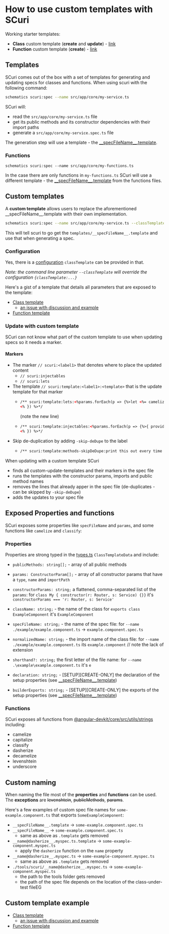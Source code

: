 # How to use custom templates with SCuri

Working starter templates: 
- **Class** custom template (**create** and **update**)  - [link](https://gist.github.com/gparlakov/f299011829e229c9d37cf0cb38506d97) 
- **Function** custom template (**create**) - [link](https://gist.github.com/gparlakov/0b9b94f8140687bb3b1db1772503bd0d) 

## Templates 

SCuri comes out of the box with a set of templates for generating and updating specs for classes and functions. When using scuri with the following command:

```sh
schematics scuri:spec --name src/app/core/my-service.ts
```

SCuri will:

- read the `src/app/core/my-service.ts` file
- get its public methods and its constructor dependencies with their import paths
- generate a `src/app/core/my-service.spec.ts` file

The generation step will use a template - the [\_\_specFileName__.template](../src/spec/files/class/__specFileName__.template). 

### Functions

```sh_
schematics scuri:spec --name src/app/core/my-functions.ts
```

In the case there are only functions in `my-functions.ts` SCuri will use a different template - the [\_\_specFileName__.template](../src/spec/files/class/__specFileName__.template) from the functions files.

## Custom templates 

A **custom template** allows users to replace the aforementioned \_\_specFileName__.template with their own implementation. 

```sh
schematics scuri:spec --name src/app/core/my-service.ts --classTemplate templates/__specFileName____.template  
``` 

This will tell scuri to go get the `templates/__specFileName__.template` and use that when generating a spec. 

### Configuration

Yes, there is a [configuration](../readme.md#configuring) `classTemplate` can be provided in that. 

_Note: the command line parameter `--classTemplate` will override the configuration `{classTemplate:...}`_

Here's a gist of a template that details all parameters that are exposed to the template:
- [Class template](https://gist.github.com/gparlakov/f299011829e229c9d37cf0cb38506d97) 
    - [an issue with discussion and example](https://github.com/gparlakov/scuri/issues/32#issuecomment-946332209)
- [Function template](https://gist.github.com/gparlakov/0b9b94f8140687bb3b1db1772503bd0d)

### Update with custom template

SCuri can not know what part of the custom template to use when updating specs so it needs a marker.

#### Markers

- The marker `// scuri:<label1>` that denotes where to place the updated content
    - `// scuri:injectables`
    - `// scuri:lets` 
- The template `// scuri:template:<label1>:<template>` that is the update template for that marker
    - ```html
      /** scuri:template:lets:<%params.forEach(p => {%>let <%= camelize(p.type) %>Spy: <%= p.type %>;
      <% }) %>*/
      ```
      (note the new line)
    - ```html
      /** scuri:template:injectables:<%params.forEach(p => {%>{ provide: <%= p.type %>, useClass: autoSpy(<%= p.type %>, '<%= p.type %>') },
      <% }) %>*/
      ```
- Skip de-duplication by adding `-skip-deDupe` to the label
    - ```html
      /** scuri:template:methods-skipDeDupe:print this out every time you update*/
      ````

When updating with a custom template SCuri
- finds all custom-update-templates and their markers in the spec file
- runs the templates with the constructor params, imports and public method names
- removes the lines that already apper in the spec file (de-duplicates - can be skipped by `-skip-deDupe`)
- adds the updates to your spec file

## Exposed Properties and functions
SCuri exposes some properties like `specFileName` and `params`, and some functions like `camelize` and `classify`:  

### Properties

Properties are strong typed in the [types.ts](../src/types.ts#l35) `ClassTemplateData` and include:

- `publicMethods: string[];` - array of all public methods 
- `params: ConstructorParam[];` - array of all constructor params that have a `type`, `name` and `importPath` 
- `constructorParams: string;` a flattened, comma-separated list of the `params`: for `class My { constructor(r: Router, s: Service) {}}` it's `constructorParams === 'r: Router, s: Service'`
- `className: string;` - the name of the class for `exports class ExampleComponent` it's `ExampleComponent` 
- `specFileName: string;` - the name of the spec file: for `--name ./example/example.component.ts` -> `example.component.spec.ts`
- `normalizedName: string;` - the import name of the class file: for `--name ./example/example.component.ts` its `example.component` // note the lack of extension
- `shorthand?: string;` the first letter of the file name: for `--name .\example\example.component.ts` it's `e`

- `declaration: string;` - [SETUP][CREATE-ONLY] the declaration of the setup properties (see [\_\_specFileName__.template](../src/spec/files/class/__specFileName__.template))

- `builderExports: string;` - [SETUP][CREATE-ONLY] the exports of the setup properties (see [\_\_specFileName__.template](../src/spec/files/class/__specFileName__.template))    
    

### Functions 
SCuri exposes all functions from [@angular-devkit/core/src/utils/strings](https://github.com/angular/angular-cli/blob/master/packages/angular_devkit/core/src/utils/strings.ts) including:
- camelize
- capitalize
- classify
- dasherize
- decamelize
- levenshtein
- underscore

## Custom naming 

When naming the file most of the **properties** and **functions** can be used. The **exceptions** are ~~levenshtein~~, ~~publicMethods~~, ~~params~~. 

Here's a few examples of custom spec file names for `some-example.component.ts` that exports `SomeExampleComponent`:

- `__specFileName__.template` -> `some-example.component.spec.ts`
- `__specFileName__` -> `some-example.component.spec.ts` 
  - same as above as `.template` gets removed
- `__name@dasherize__.myspec.ts.template` -> `some-example-component.myspec.ts`
  - apply the `dasherize` function on the `name` property
- `__name@dasherize__.myspec.ts` -> `some-example-component.myspec.ts` 
  - same as above as `.template` gets removed
- `./tools/scuri/__name@dasherize__.myspec.ts` -> `some-example-component.myspec.ts`
  - the path to the tools folder gets removed
  - the path of the spec file depends on the location of the class-under-test fileEG

## Custom template example
- [Class template](https://gist.github.com/gparlakov/f299011829e229c9d37cf0cb38506d97) 
    - [an issue with discussion and example](https://github.com/gparlakov/scuri/issues/32#issuecomment-946332209)
- [Function template](https://gist.github.com/gparlakov/0b9b94f8140687bb3b1db1772503bd0d)

